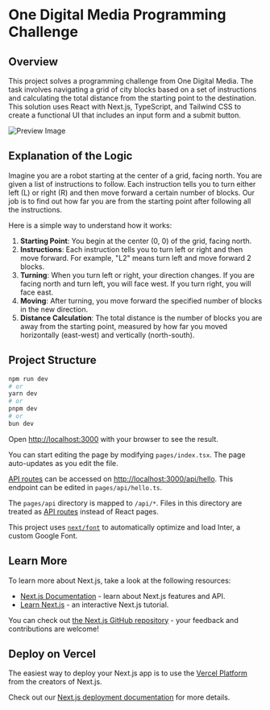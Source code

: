 # One Digital Media Programming Challenge

## Overview

This project solves a programming challenge from One Digital Media. The task involves navigating a grid of city blocks based on a set of instructions and calculating the total distance from the starting point to the destination. This solution uses React with Next.js, TypeScript, and Tailwind CSS to create a functional UI that includes an input form and a submit button.

![Preview Image](public/images/UI.png)

## Explanation of the Logic

Imagine you are a robot starting at the center of a grid, facing north. You are given a list of instructions to follow. Each instruction tells you to turn either left (L) or right (R) and then move forward a certain number of blocks. Our job is to find out how far you are from the starting point after following all the instructions.

Here is a simple way to understand how it works:

1. **Starting Point**: You begin at the center (0, 0) of the grid, facing north.
2. **Instructions**: Each instruction tells you to turn left or right and then move forward. For example, "L2" means turn left and move forward 2 blocks.
3. **Turning**: When you turn left or right, your direction changes. If you are facing north and turn left, you will face west. If you turn right, you will face east.
4. **Moving**: After turning, you move forward the specified number of blocks in the new direction.
5. **Distance Calculation**: The total distance is the number of blocks you are away from the starting point, measured by how far you moved horizontally (east-west) and vertically (north-south).

## Project Structure

```bash
npm run dev
# or
yarn dev
# or
pnpm dev
# or
bun dev
```

Open [http://localhost:3000](http://localhost:3000) with your browser to see the result.

You can start editing the page by modifying `pages/index.tsx`. The page auto-updates as you edit the file.

[API routes](https://nextjs.org/docs/api-routes/introduction) can be accessed on [http://localhost:3000/api/hello](http://localhost:3000/api/hello). This endpoint can be edited in `pages/api/hello.ts`.

The `pages/api` directory is mapped to `/api/*`. Files in this directory are treated as [API routes](https://nextjs.org/docs/api-routes/introduction) instead of React pages.

This project uses [`next/font`](https://nextjs.org/docs/basic-features/font-optimization) to automatically optimize and load Inter, a custom Google Font.

## Learn More

To learn more about Next.js, take a look at the following resources:

- [Next.js Documentation](https://nextjs.org/docs) - learn about Next.js features and API.
- [Learn Next.js](https://nextjs.org/learn) - an interactive Next.js tutorial.

You can check out [the Next.js GitHub repository](https://github.com/vercel/next.js/) - your feedback and contributions are welcome!

## Deploy on Vercel

The easiest way to deploy your Next.js app is to use the [Vercel Platform](https://vercel.com/new?utm_medium=default-template&filter=next.js&utm_source=create-next-app&utm_campaign=create-next-app-readme) from the creators of Next.js.

Check out our [Next.js deployment documentation](https://nextjs.org/docs/deployment) for more details.
